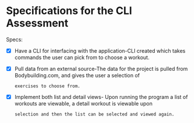 # Specifications for the CLI Assessment

Specs:
- [x] Have a CLI for interfacing with the application-CLI created which takes commands the user can pick from to choose a workout.
- [x] Pull data from an external source-The data for the project is pulled from Bodybuilding.com, and gives the user a selection of    

      exercises to choose from.
- [x] Implement both list and detail views- Upon running the program a list of workouts are viewable, a detail workout is viewable upon

      selection and then the list can be selected and viewed again.
